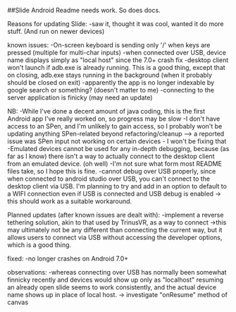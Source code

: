 ##Slide Android
Readme needs work. So does docs.

Reasons for updating Slide:
-saw it, thought it was cool, wanted it do more stuff. (And run on newer devices)

known issues:
-On-screen keyboard is sending only '/' when keys are pressed (multiple for multi-char inputs)
-when connected over USB, device name displays simply as "local host" since the 7.0+ crash fix
-desktop client won't launch if adb.exe is already running. This is a good thing, except that
on closing, adb.exe stays running in the background (when it probably should be closed on exit)
-apparently the app is no longer indexable by google search or something? (doesn't matter to me)
-connecting to the server application is finicky (may need an update)

NB:
-While I've done a decent amount of java coding, this is the first Android app I've really worked
on, so progress may be slow
-I don't have access to an SPen, and I'm unlikely to gain access, so I probably won't be
updating anything SPen-related beyond refactoring/cleanup
--> a reported issue was SPen input not working on certain devices - I won't be fixing that
-Emulated devices cannot be used for any in-depth debugging, because (as far as I know) there
isn't a way to actually connect to the desktop client from an emulated device. (oh well)
-I'm not sure what form most README files take, so I hope this is fine.
-cannot debug over USB properly, since when connected to android studio over USB, you can't
connect to the desktop client via USB. I'm planning to try and add in an option to default
to a WIFI connection even if USB is connected and USB debug is enabled -> this should work
as a suitable workaround.

Planned updates (after known issues are dealt with):
-implement a reverse tethering solution, akin to that used by TrinusVR, as a way to connect
->this may ultimately not be any different than connecting the current way, but it allows
users to connect via USB without accessing the developer options, which is a good thing.

fixed:
-no longer crashes on Android 7.0+

observations:
-whereas connecting over USB has normally been somewhat finnicky recently and devices would show up
only as "localhost" resuming an already open slide seems to work consistently, and the actual device
name shows up in place of local host. -> investigate "onResume" method of canvas